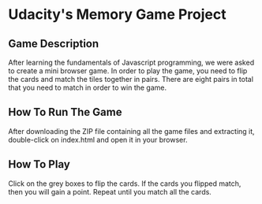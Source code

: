 # Udacity's Memory Game Project

## Game Description
After learning the fundamentals of Javascript programming, we were asked to create a mini browser game. In order to play the game, you need to flip the cards and match the tiles together in pairs. There are eight pairs in total that you need to match in order to win the game.

## How To Run The Game

After downloading the ZIP file containing all the game files and extracting it, double-click on index.html and open it in your browser.

## How To Play

Click on the grey boxes to flip the cards. If the cards you flipped match, then you will gain a point. Repeat until you match all the cards.
